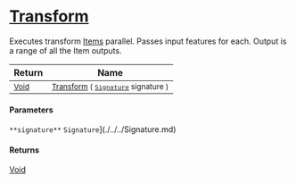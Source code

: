 # [Transform](./ParallelTransformPipeline-100663505.md)

Executes transform [Items](https://github.com/hargitomi97/sigstat/blob/master/docs/md/.md) parallel.  Passes input features for each.  Output is a range of all the Item outputs.

| Return | Name | 
| --- | --- | 
| <sub>[Void](https://docs.microsoft.com/en-us/dotnet/api/System.Void)</sub>| <sub>[Transform](./ParallelTransformPipeline-100663505.md) ( [`Signature`](./../../Signature.md) signature )</sub>| <br>


#### Parameters
`**signature**`  `Signature`](./../../Signature.md)<br>
#### Returns
[Void](https://docs.microsoft.com/en-us/dotnet/api/System.Void)